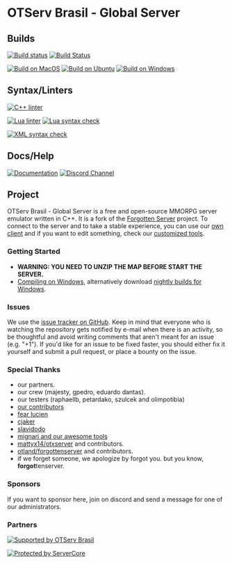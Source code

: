 # OTServ Brasil - Global Server

## Builds
[![Build status](https://ci.appveyor.com/api/projects/status/github/opentibiabr/otservbr-global?branch=develop&passingText=develop%20-%20OK&svg=true)](https://ci.appveyor.com/project/opentibiabr/otservbr-global "Download nightly builds for Windows")
[![Build Status](https://travis-ci.org/opentibiabr/OTServBR-Global.svg?branch=develop)](https://travis-ci.org/opentibiabr/OTServBR-Global "Linux Build Status - Develop Branch")

[![Build on MacOS](https://github.com/opentibiabr/otservbr-global/workflows/Build%20on%20MacOS/badge.svg)](https://github.com/opentibiabr/otservbr-global/actions?query=workflow%3A%22Build+on+MacOS%22)
[![Build on Ubuntu](https://github.com/opentibiabr/otservbr-global/workflows/Build%20on%20Ubuntu/badge.svg)](https://github.com/opentibiabr/otservbr-global/actions?query=workflow%3A%22Build+on+Ubuntu%22)
[![Build on Windows](https://github.com/opentibiabr/otservbr-global/workflows/Build%20on%20Windows/badge.svg)](https://github.com/opentibiabr/otservbr-global/actions?query=workflow%3A%22Build+on+Windows%22)

## Syntax/Linters
[![C++ linter](https://github.com/opentibiabr/otservbr-global/workflows/C++%20linter/badge.svg)](https://github.com/opentibiabr/otservbr-global/actions?query=workflow%3A%22C%2B%2B+linter%22)

[![Lua linter](https://github.com/opentibiabr/otservbr-global/workflows/Lua%20linter/badge.svg)](https://github.com/opentibiabr/otservbr-global/actions?query=workflow%3A%22Lua+linter%22)
[![Lua syntax check](https://github.com/opentibiabr/otservbr-global/workflows/Lua%20syntax%20check/badge.svg)](https://github.com/opentibiabr/otservbr-global/actions?query=workflow%3A%22Lua+syntax+check%22)

[![XML syntax check](https://github.com/opentibiabr/otservbr-global/workflows/XML%20syntax%20check/badge.svg)](https://github.com/opentibiabr/otservbr-global/actions?query=workflow%3A%22XML+syntax+check%22)

## Docs/Help
[![Documentation](https://codedocs.xyz/Costallat/otservbr-global.svg)](https://codedocs.xyz/Costallat/otservbr-global/)
[![Discord Channel](https://img.shields.io/discord/528117503952551936.svg?label=discord)](https://discord.gg/3NxYnyV)

## Project
OTServ Brasil - Global Server is a free and open-source MMORPG server emulator written in C++. It is a fork of the [Forgotten Server](https://github.com/otland/forgottenserver) project. To connect to the server and to take a stable experience, you can use our [own client](https://forums.otserv.com.br/index.php?/forums/topic/167933-otservbr-global-cliente-tibia-12/) and if you want to edit something, check our [customized tools](https://github.com/opentibiabr/tools).

### Getting Started
* **WARNING: YOU NEED TO UNZIP THE MAP BEFORE START THE SERVER.**
* [Compiling on Windows](https://forums.otserv.com.br/index.php?/forums/topic/169235-windowsvc2019-compilando-sources-otservbr-global/), alternatively download [nightly builds for Windows](https://ci.appveyor.com/project/opentibiabr/otservbr-global).

### Issues
We use the [issue tracker on GitHub](https://github.com/opentibiabr/OTServBR-Global/issues). Keep in mind that everyone who is watching the repository gets notified by e-mail when there is an activity, so be thoughtful and avoid writing comments that aren't meant for an issue (e.g. "+1"). If you'd like for an issue to be fixed faster, you should either fix it yourself and submit a pull request, or place a bounty on the issue.

### Special Thanks
- our partners.
- our crew (majesty, gpedro, eduardo dantas).
- our testers (raphaellb, petardako, szulcek and olimpotibia)
- [our contributors](https://github.com/opentibiabr/OTServBR-Global/graphs/contributors)
- [fear lucien](https://github.com/FearLucien)
- [cjaker](https://github.com/Eternal-Scripts)
- [slavidodo](https://github.com/slavidodo)
- [mignari and our awesome tools](https://github.com/ottools)
- [mattyx14/otxserver](https://github.com/mattyx14/otxserver) and contributors.
- [otland/forgottenserver](https://github.com/otland/forgottenserver) and contributors.
- if we forget someone, we apologize by forgot you. but you know, **forgot**tenserver.

### Sponsors
If you want to sponsor here, join on discord and send a message for one of our administrators.

### Partners
[![Supported by OTServ Brasil](https://forums.otserv.com.br/uploads/monthly_2018_05/otbr.png.9f34d819278e170c73dd155a0ca1b501.png)](https://forums.otserv.com.br)

[![Protected by ServerCore](https://mktsc.servercore.com.br/protectedbyservercore.png)](https://bit.ly/1q2q4de)
